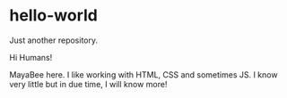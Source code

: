 # hello-world
Just another repository.

Hi Humans!

MayaBee here. I like working with HTML, CSS and sometimes JS.
I know very little but in due time, I will know more!
